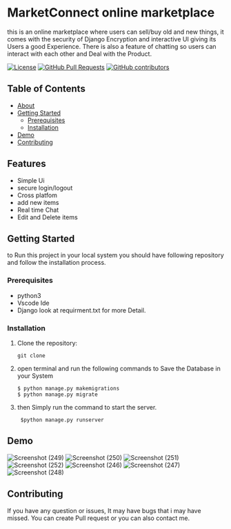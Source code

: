 
# MarketConnect online marketplace

this is an online marketplace where users can sell/buy old and new things, it comes with the security of Django Encryption and interactive UI giving its Users a good Experience. There is also a feature of chatting so users can interact with each other and Deal with the Product.



[![License](https://img.shields.io/badge/license-MIT-blue.svg)](LICENSE)
[![GitHub Pull Requests](https://img.shields.io/github/issues-pr/abhishek887229/Django-base-online-Marketplace)](https://github.com/abhishek887229/Django-base-online-Marketplace/pulls)
[![GitHub contributors](https://img.shields.io/github/contributors/your-username/your-repo)](https://github.com/abhishek887229/Django-base-online-Marketplace/graphs/contributors)


## Table of Contents

- [About](#about)
- [Getting Started](#getting-started)
  - [Prerequisites](#prerequisites)
  - [Installation](#installation)
- [Demo](#demo)
- [Contributing](#contributing)

## Features

- Simple Ui
- secure login/logout
- Cross platfom
- add new items 
- Real time Chat
- Edit and Delete items 


## Getting Started

to Run this project in your local system you should have following repository and follow the installation process.

### Prerequisites
* python3
* Vscode Ide
* Django
look at requirment.txt for more Detail.

### Installation


1. Clone the repository:

   ```shell
   git clone 

2. open terminal and run the following commands to Save the Database in your System
   ```shell
   $ python manage.py makemigrations
   $ python manage.py migrate

3. then Simply run the command to start the server.
   ```shell
    $python manage.py runserver
## Demo
![Screenshot (249)](https://github.com/abhishek887229/Django-base-online-Marketplace/assets/125186953/035a3ad7-0686-4329-9e1b-34200f88689f)
![Screenshot (250)](https://github.com/abhishek887229/Django-base-online-Marketplace/assets/125186953/1728ebe4-1185-4199-a0f9-ab14c7359a28)
![Screenshot (251)](https://github.com/abhishek887229/Django-base-online-Marketplace/assets/125186953/b75cec1b-3cb5-42b2-9edf-90183d344c60)
![Screenshot (252)](https://github.com/abhishek887229/Django-base-online-Marketplace/assets/125186953/477a6517-dea7-4297-9fc8-f7ad85389dd3)
![Screenshot (246)](https://github.com/abhishek887229/Django-base-online-Marketplace/assets/125186953/913b4b56-01b0-4445-b598-cdc1b2c26731)
![Screenshot (247)](https://github.com/abhishek887229/Django-base-online-Marketplace/assets/125186953/199e5008-81f0-47bb-92c9-e303d43f6dde)
![Screenshot (248)](https://github.com/abhishek887229/Django-base-online-Marketplace/assets/125186953/3c82f383-f7a0-4879-9bfd-113b77b39a0a)

## Contributing

If you have any question or issues, It may have bugs that i may have missed. You can create Pull request or you can also contact me.

